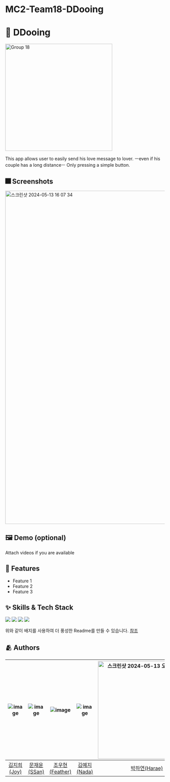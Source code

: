 # MC2-Team18-DDooing

# :iphone: DDooing
<img width="338" alt="Group 18" src="https://github.com/DeveloperAcademy-POSTECH/MC2-Team18-DDooing/assets/66589666/fba50550-b498-418f-a18b-3e0e2ecc797d">

This app allows user to easily send his love message to lover.
ㅡeven if his couple has a long distanceㅡ
Only pressing a simple button.

## :fireworks: Screenshots
<img width="1052" alt="스크린샷 2024-05-13 16 07 34" src="https://github.com/DeveloperAcademy-POSTECH/MC2-Team18-DDooing/assets/66589666/5e047ff2-47db-4068-9244-ebd795b3f3fe">

## :framed_picture: Demo (optional)

Attach videos if you are available


## :pushpin: Features

- Feature 1
- Feature 2
- Feature 3


## :sparkles: Skills & Tech Stack

<div>
<img src="https://img.shields.io/badge/swift-F05138?style=for-the-badge&logo=swift&logoColor=white">
<img src="https://img.shields.io/badge/swiftUI-F05138?style=for-the-badge&logo=swift&logoColor=white">
<img src="https://img.shields.io/badge/Xcode-147EFB?style=for-the-badge&logo=xcode&logoColor=white">
<img src="https://img.shields.io/badge/iOS-000000?style=for-the-badge&logo=ios&logoColor=white">
<div>

위와 같이 배지를 사용하여 더 풍성한 Readme를 만들 수 있습니다.
[참조](https://shields.io/)


## :people_hugging: Authors
|![image](https://avatars.githubusercontent.com/u/66589666?v=4)|![image](https://avatars.githubusercontent.com/u/108652767?v=4)|![image](https://avatars.githubusercontent.com/u/140409015?v=4)|![image](https://avatars.githubusercontent.com/u/108533017?v=4)|<img width="308" alt="스크린샷 2024-05-13 오후 4 45 43" src="https://github.com/DeveloperAcademy-POSTECH/MC2-Team18-DDooing/assets/166782425/cfee305b-1ec7-4e8f-b38e-6977233f5558">|![image](https://avatars.githubusercontent.com/u/52277540?v=4)|
|:-:|:-:|:-:|:-:|:-:|:-:|
|[김지희(Joy)](https://github.com/jihee-daily)|[문재윤(SSan)](https://github.com/tenedict)|[조우현(Feather)](https://github.com/WooFeather)|[김예지(Nada)](https://github.com/yajikim)|[박하연(Harae)](https://github.com/HaraePark)|[서동원(Doran)](https://github.com/HappyDoran)|
